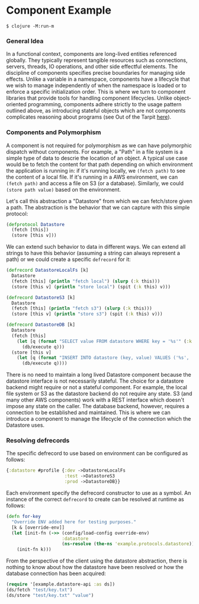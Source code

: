 # Component Example

    $ clojure -M:run-m

### General Idea

In a functional context, components are long-lived entities referenced globally. They typically represent tangible resources such as connections, servers, threads, IO operations, and other side effectful elements. The discipline of components specifies precise boundaries for managing side effects. Unlike a variable in a namespace, components have a lifecycle that we wish to manage independently of when the namespace is loaded or to enforce a specific initialization order. This is where we turn to component libraries that provide tools for handling component lifecycles. Unlike object-oriented programming, components adhere strictly to the usage pattern outlined above, as introducing stateful objects which are not components complicates reasoning about programs (see Out of the Tarpit [here](https://curtclifton.net/papers/MoseleyMarks06a.pdf)).

### Components and Polymorphism

A component is not required for polymorphism as we can have polymorphic dispatch without components. For example, a "Path" in a file system is a simple type of data to descrie the location of an object. A typical use case would be to fetch the content for that path depending on which environment the application is running in: if it's running locally, we `(fetch path)` to see the content of a local file. If it's running in a AWS environment, we can `(fetch path)` and access a file on S3 (or a database). Similarly, we could `(store path value)` based on the environment.

Let's call this abstraction a "Datastore" from which we can fetch/store given a path. The abstraction is the behavior that we can capture with this simple protocol:

```clojure
(defprotocol Datastore
  (fetch [this])
  (store [this v]))
```

We can extend such behavior to data in different ways. We can extend all strings to have this behavior (assuming a string can always represent a path) or we could create a specific `defrecord` for it:

```clojure
(defrecord DatastoreLocalFs [k]
  Datastore
  (fetch [this] (println "fetch local") (slurp (:k this)))
  (store [this v] (println "store local") (spit (:k this) v)))

(defrecord DatastoreS3 [k]
  Datastore
  (fetch [this] (println "fetch s3") (slurp (:k this)))
  (store [this v] (println "store s3") (spit (:k this) v)))

(defrecord DatastoreDB [k]
  Datastore
  (fetch [this]
    (let [q (format "SELECT value FROM datastore WHERE key = '%s'" (:k this))]
      (db/execute q)))
  (store [this v]
    (let [q (format "INSERT INTO datastore (key, value) VALUES ('%s', '%s')" (:k this) v)]
      (db/execute q))))
```

There is no need to maintain a long lived Datastore component because the datastore interface is not necessarily stateful. The choice for a datastore backend might require or not a stateful component. For example, the local file system or S3 as the datastore backend do not require any state. S3 (and many other AWS components) work with a REST interface which doesn't impose any state on the caller. The database backend, however, requires a connection to be established and maintained. This is where we can introduce a component to manage the lifecycle of the connection which the Datastore uses.

### Resolving defrecords

The specific defrecord to use based on environment can be configured as follows:

```clojure
{:datastore #profile {:dev ->DatastoreLocalFs
                      :test ->DatastoreS3
                      :prod ->DatastoreDB}}
```

Each environment specify the defrecord constructor to use as a symbol. An instance of the correct `defrecord` to create can be resolved at runtime as follows:

```clj
(defn for-key
  "Override ENV added here for testing purposes."
  [k & [override-env]]
  (let [init-fn (->> (config/load-config override-env)
                     :datastore
                     (ns-resolve (the-ns 'example.protocols.datastore)))]
    (init-fn k)))
```

From the perspective of the client using the datastore abstraction, there is nothing to know about how the datastore have been resolved or how the database connection has been acquired:

```clj
(require '[example.datastore-api :as ds])
(ds/fetch "test/key.txt")
(ds/store "test/key.txt" "value")
```

